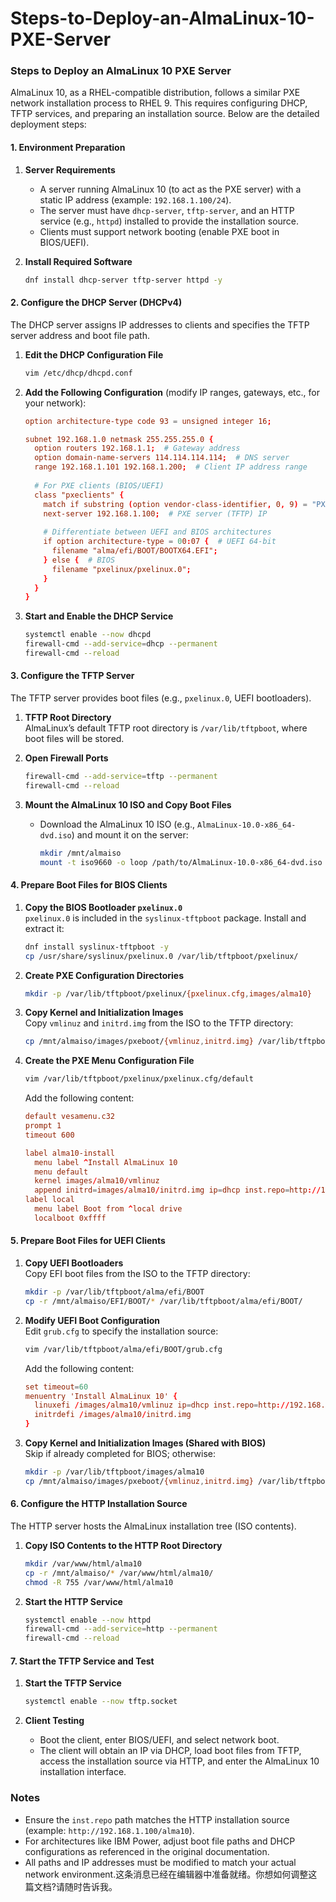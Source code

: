 # Steps-to-Deploy-an-AlmaLinux-10-PXE-Server
### Steps to Deploy an AlmaLinux 10 PXE Server  

AlmaLinux 10, as a RHEL-compatible distribution, follows a similar PXE network installation process to RHEL 9. This requires configuring DHCP, TFTP services, and preparing an installation source. Below are the detailed deployment steps:  


#### **1. Environment Preparation**  
1. **Server Requirements**  
   - A server running AlmaLinux 10 (to act as the PXE server) with a static IP address (example: `192.168.1.100/24`).  
   - The server must have `dhcp-server`, `tftp-server`, and an HTTP service (e.g., `httpd`) installed to provide the installation source.  
   - Clients must support network booting (enable PXE boot in BIOS/UEFI).  

2. **Install Required Software**  
   ```bash
   dnf install dhcp-server tftp-server httpd -y
   ```  


#### **2. Configure the DHCP Server (DHCPv4)**  
The DHCP server assigns IP addresses to clients and specifies the TFTP server address and boot file path.  

1. **Edit the DHCP Configuration File**  
   ```bash
   vim /etc/dhcp/dhcpd.conf
   ```  

2. **Add the Following Configuration** (modify IP ranges, gateways, etc., for your network):  
   ```conf
   option architecture-type code 93 = unsigned integer 16;

   subnet 192.168.1.0 netmask 255.255.255.0 {
     option routers 192.168.1.1;  # Gateway address
     option domain-name-servers 114.114.114.114;  # DNS server
     range 192.168.1.101 192.168.1.200;  # Client IP address range
     
     # For PXE clients (BIOS/UEFI)
     class "pxeclients" {
       match if substring (option vendor-class-identifier, 0, 9) = "PXEClient";
       next-server 192.168.1.100;  # PXE server (TFTP) IP
       
       # Differentiate between UEFI and BIOS architectures
       if option architecture-type = 00:07 {  # UEFI 64-bit
         filename "alma/efi/BOOT/BOOTX64.EFI";
       } else {  # BIOS
         filename "pxelinux/pxelinux.0";
       }
     }
   }
   ```  

3. **Start and Enable the DHCP Service**  
   ```bash
   systemctl enable --now dhcpd
   firewall-cmd --add-service=dhcp --permanent
   firewall-cmd --reload
   ```  


#### **3. Configure the TFTP Server**  
The TFTP server provides boot files (e.g., `pxelinux.0`, UEFI bootloaders).  

1. **TFTP Root Directory**  
   AlmaLinux’s default TFTP root directory is `/var/lib/tftpboot`, where boot files will be stored.  

2. **Open Firewall Ports**  
   ```bash
   firewall-cmd --add-service=tftp --permanent
   firewall-cmd --reload
   ```  

3. **Mount the AlmaLinux 10 ISO and Copy Boot Files**  
   - Download the AlmaLinux 10 ISO (e.g., `AlmaLinux-10.0-x86_64-dvd.iso`) and mount it on the server:  
     ```bash
     mkdir /mnt/almaiso
     mount -t iso9660 -o loop /path/to/AlmaLinux-10.0-x86_64-dvd.iso /mnt/almaiso
     ```  


#### **4. Prepare Boot Files for BIOS Clients**  
1. **Copy the BIOS Bootloader `pxelinux.0`**  
   `pxelinux.0` is included in the `syslinux-tftpboot` package. Install and extract it:  
   ```bash
   dnf install syslinux-tftpboot -y
   cp /usr/share/syslinux/pxelinux.0 /var/lib/tftpboot/pxelinux/
   ```  

2. **Create PXE Configuration Directories**  
   ```bash
   mkdir -p /var/lib/tftpboot/pxelinux/{pxelinux.cfg,images/alma10}
   ```  

3. **Copy Kernel and Initialization Images**  
   Copy `vmlinuz` and `initrd.img` from the ISO to the TFTP directory:  
   ```bash
   cp /mnt/almaiso/images/pxeboot/{vmlinuz,initrd.img} /var/lib/tftpboot/pxelinux/images/alma10/
   ```  

4. **Create the PXE Menu Configuration File**  
   ```bash
   vim /var/lib/tftpboot/pxelinux/pxelinux.cfg/default
   ```  
   Add the following content:  
   ```conf
   default vesamenu.c32
   prompt 1
   timeout 600

   label alma10-install
     menu label ^Install AlmaLinux 10
     menu default
     kernel images/alma10/vmlinuz
     append initrd=images/alma10/initrd.img ip=dhcp inst.repo=http://192.168.1.100/alma10  # HTTP installation source path
   label local
     menu label Boot from ^local drive
     localboot 0xffff
   ```  


#### **5. Prepare Boot Files for UEFI Clients**  
1. **Copy UEFI Bootloaders**  
   Copy EFI boot files from the ISO to the TFTP directory:  
   ```bash
   mkdir -p /var/lib/tftpboot/alma/efi/BOOT
   cp -r /mnt/almaiso/EFI/BOOT/* /var/lib/tftpboot/alma/efi/BOOT/
   ```  

2. **Modify UEFI Boot Configuration**  
   Edit `grub.cfg` to specify the installation source:  
   ```bash
   vim /var/lib/tftpboot/alma/efi/BOOT/grub.cfg
   ```  
   Add the following content:  
   ```conf
   set timeout=60
   menuentry 'Install AlmaLinux 10' {
     linuxefi /images/alma10/vmlinuz ip=dhcp inst.repo=http://192.168.1.100/alma10
     initrdefi /images/alma10/initrd.img
   }
   ```  

3. **Copy Kernel and Initialization Images (Shared with BIOS)**  
   Skip if already completed for BIOS; otherwise:  
   ```bash
   mkdir -p /var/lib/tftpboot/images/alma10
   cp /mnt/almaiso/images/pxeboot/{vmlinuz,initrd.img} /var/lib/tftpboot/images/alma10/
   ```  


#### **6. Configure the HTTP Installation Source**  
The HTTP server hosts the AlmaLinux installation tree (ISO contents).  

1. **Copy ISO Contents to the HTTP Root Directory**  
   ```bash
   mkdir /var/www/html/alma10
   cp -r /mnt/almaiso/* /var/www/html/alma10/
   chmod -R 755 /var/www/html/alma10
   ```  

2. **Start the HTTP Service**  
   ```bash
   systemctl enable --now httpd
   firewall-cmd --add-service=http --permanent
   firewall-cmd --reload
   ```  


#### **7. Start the TFTP Service and Test**  
1. **Start the TFTP Service**  
   ```bash
   systemctl enable --now tftp.socket
   ```  

2. **Client Testing**  
   - Boot the client, enter BIOS/UEFI, and select network boot.  
   - The client will obtain an IP via DHCP, load boot files from TFTP, access the installation source via HTTP, and enter the AlmaLinux 10 installation interface.  


### Notes  
- Ensure the `inst.repo` path matches the HTTP installation source (example: `http://192.168.1.100/alma10`).  
- For architectures like IBM Power, adjust boot file paths and DHCP configurations as referenced in the original documentation.  
- All paths and IP addresses must be modified to match your actual network environment.这条消息已经在编辑器中准备就绪。你想如何调整这篇文档?请随时告诉我。
